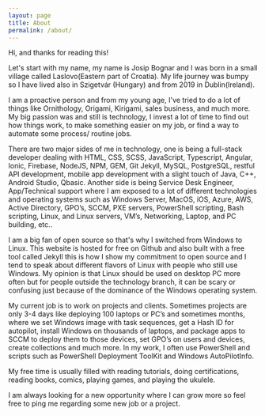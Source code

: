 ```yaml
---
layout: page
title: About
permalink: /about/
---
```


Hi, and thanks for reading this!

Let's start with my name, my name is Josip Bognar and I was born in a small village called Laslovo(Eastern part of Croatia). My life journey was bumpy so I have lived also in Szigetvár (Hungary) and from 2019 in Dublin(Ireland).

I am a proactive person and from my young age, I've tried to do a lot of things like Ornithology, Origami, Kirigami, sales business, and much more. My big passion was and still is technology, I invest a lot of time to find out how things work, to make something easier on my job, or find a way to automate some process/ routine jobs.

There are two major sides of me in technology, one is being a full-stack developer dealing with HTML, CSS, SCSS, JavaScript, Typescript, Angular, Ionic, Firebase, NodeJS, NPM, GEM, Git Jekyll, MySQL, PostgreSQL, restful API development, mobile app development with a slight touch of Java, C++, Android Studio, Qbasic. Another side is being Service Desk Engineer, App/Technical support where I am exposed to a lot of different technologies and operating systems such as Windows Server, MacOS, iOS, Azure, AWS, Active Directory, GPO’s, SCCM, PXE servers, PowerShell scripting, Bash scripting, Linux, and Linux servers, VM’s, Networking, Laptop, and PC building, etc..

I am a big fan of open source so that's why I switched from Windows to Linux. This website is hosted for free on Github and also built with a free tool called Jekyll this is how I show my commitment to open source and I tend to speak about different flavors of Linux with people who still use Windows. My opinion is that Linux should be used on desktop PC more often but for people outside the technology branch, it can be scary or confusing just because of the dominance of the Windows operating system.

My current job is to work on projects and clients. Sometimes projects are only 3-4 days like deploying 100 laptops or PC’s and sometimes months, where we set Windows image with task sequences, get a Hash ID for autopilot, install Windows on thousands of laptops, and package apps to SCCM to deploy them to those devices, set GPO’s on users and devices, create collections and much more. In my work, I often use PowerShell and scripts such as PowerShell Deployment ToolKit and Windows AutoPilotInfo.

My free time is usually filled with reading tutorials, doing certifications, reading books, comics, playing games, and playing the ukulele.

I am always looking for a new opportunity where I can grow more so feel free to ping me regarding some new job or a project.